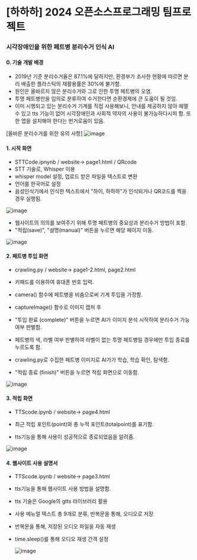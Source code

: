 # [하하하] 2024 오픈소스프로그래밍 팀프로젝트
### 시각장애인을 위한 페트병 분리수거 인식 AI

#### 0. 기술 개발 배경

- 2019년 기준 분리수거율은 87.1%에 달하지만, 환경부가 조사한 현황에 따르면 분리 배출한 플라스틱의 재활용률은 30%에 불가함.
- 원인은 올바르지 않은 분리수거와 그로 인한 투명 페트병의 오염.
- 투명 페트병만을 임의로 분류하여 수거한다면 순환경제에 큰 도움이 될 것임.
- 이미 시행되고 있는 분리수거 기계를 직접 사용해보니, 안내를 제공하지 않아 헤맬 수 있고 tts 기능이 없어 시각장애인과 사회적 약자의 사용이 불가능하다시피 함. 또한 앱을 설치해야 한다는 번거로움이 있음.
  

[올바른 분리수거를 위한 유의 사항]
![image](https://github.com/sojeong26/hahaha/assets/164765964/d32c23ec-42ce-4d72-95c4-944366c47c07)

  
#### 1. 시작 화면
- STTCode.ipnynb / website-> page1.html / QRcode
- STT 기술로, Whisper 이용
- whisper model 설정, 업로드 받은 파일을 텍스트로 변환
- 언어를 한국어로 설정
- 음성인식기에서 인식한 텍스트에서 "하이, 하하하"가 인식되거나 QR코드를 찍을 경우 실행됨.

  
![image](https://github.com/sojeong26/hahaha/assets/164765964/389bd954-0df8-4bbf-a0f3-025f578af631)

- 웹사이트의 의의를 보여주기 위해 투명 페트병의 중요성과 분리수거 방법이 포함.
- "적립(save)", "설명(manual)" 버튼을 누르면 해당 페이지 이동.

![image](https://github.com/sojeong26/hahaha/assets/164765964/bd5a312f-9e69-4c27-8196-c3ae920dd690)
  
  
#### 2. 페트병 투입 화면
- crawling.py / website-> page1-2.html, page2.html 

- 키패드를 이용하여 휴대폰 번호 입력.
- camera() 함수에 페트병을 비춤으로써 기계 투입을 가정함.
- captureImage() 함수로 이미지 캡처 후
- "투입 완료 (complete)" 버튼을 누르면 AI가 이미지 분석 시작하여 분리수거 가능여부 판별함.
    
- 페트병의 색, 라벨 여부 판별하여 라벨이 없는 투명 페트병일 경우에만 투입 종료를 누르도록 함.
- crawling.py로 수집한 페트병 이미지로 AI가가 학습, 학습 확인, 탐색함.
  
- "적립 종료 (finish)" 버튼을 누르면 적립 화면으로 이동함.
  
![image](https://github.com/sojeong26/hahaha/assets/164765964/057165df-4506-4758-9c4e-e813367b65d9)


#### 3. 적립 화면
- TTScode.ipynb / website-> page4.html

- 최근 적립 포인트(point)와 총 누적 포인트(totalpoint)를 표기함.
- tts기능을 통해 사용이 성공적으로 종료되었음을 알려줌. 

![image](https://github.com/sojeong26/hahaha/assets/164765964/5866b928-b661-40ca-bccd-8cd22cb394d8)


#### 4. 웹사이트 사용 설명서
- TTScode.ipynb / website-> page3.html

- tts기능을 통해 웹사이트 사용 방법을 설명함.
- tts 기술은 Google의 gtts 라이브러리 활용
- 사용 메뉴얼 텍스트 총 9개로 분류, 반복문을 통해, 오디오로 저장
- 반복문을 통해, 저장된 오디오 파일을 자동 재생
- time.sleep()를 통해 오디오 재생 간격 설정
  
  ![image](https://github.com/sojeong26/hahaha/assets/164765964/c8ed5809-5925-4d48-a0ee-76b7c1e672f7)
